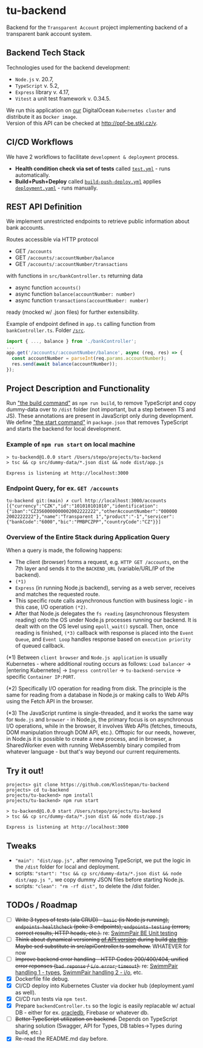 # tu-backend
Backend for the `Transparent Account` project implementing backend of a transparent bank account system.

## Backend Tech Stack
Technologies used for the backend development:
- `Node.js` v. 20.7,
- `TypeScript` v. 5.2,
- `Express` library v. 4.17,
- `Vitest` a unit test framework v. 0.34.5.  

We run this application on [our](https://github.com/KlosStepan/DOKS-tutorial) DigitalOcean `Kubernetes cluster` and distribute it as `Docker image`.  
Version of this API can be checked at http://ppf-be.stkl.cz/v.

## CI/CD Workflows
We have 2 workflows to facilitate `development & deployment` process.
- **Health condition check via set of tests** called [`test.yml`](https://github.com/KlosStepan/tu-backend/blob/main/.github/workflows/test.yml) - runs automatically.
- **Build+Push+Deploy** called [`build-push-deploy.yml`](https://github.com/KlosStepan/tu-backend/blob/main/.github/workflows/build-push-deploy.yml) applies [`deployment.yaml`](https://github.com/KlosStepan/tu-backend/blob/main/config/deployment.yaml) - runs manually.

## REST API Definition
We implement unrestricted endpoints to retrieve public information about bank accounts.

Routes accessible via HTTP protocol
- GET `/accounts`  
- GET `/accounts/:accountNumber/balance`  
- GET `/accounts/:accountNumber/transactions`  

with functions in `src/bankController.ts` returning data
- async function `accounts()`
- async function `balance(accountNumber: number)`
- async function `transactions(accountNumber: number)`  

ready (mocked w/ .json files) for further extensibility.  

Example of endpoint defined in `app.ts` calling function from `bankController.ts`. Folder [`/src`](https://github.com/KlosStepan/tu-backend/tree/main/src).
```ts
import { ..., balance } from './bankController';
...
app.get('/accounts/:accountNumber/balance', async (req, res) => {
  const accountNumber = parseInt(req.params.accountNumber);
  res.send(await balance(accountNumber));
});
```
## Project Description and Functionality
Run ["the build command"](https://github.com/KlosStepan/tu-backend/blob/main/package.json#L8) as `npm run build`, to remove TypeScript and copy dummy-data over to `/dist` folder (not important, but a step between TS and JS). These annotations are present in JavaScript only during development. We define ["the start command"](https://github.com/KlosStepan/tu-backend/blob/main/package.json#L7) in `package.json` that removes TypeScript and starts the backend for local development.

### Example of `npm run start` on local machine

```
> tu-backend@1.0.0 start /Users/stepo/projects/tu-backend
> tsc && cp src/dummy-data/*.json dist && node dist/app.js 

Express is listening at http://localhost:3000
```  
### Endpoint Query, for ex. `GET /accounts`
```
tu-backend git:(main) ✗ curl http://localhost:3000/accounts
[{"currency":"CZK","id":"101010101010","identification":{"iban":"CZ3560000000002002222222","otherAccountNumber":"000000 2002222222"},"name":"Transparent 1","product":"-1","servicer":{"bankCode":"6000","bic":"PMBPCZPP","countryCode":"CZ"}}]
```

### Overview of the Entire Stack during Application Query
When a query is made, the following happens:
- The client (browser) forms a request, e.g. `HTTP GET /accounts`, on the 7th layer and sends it to the `BACKEND_URL` (variable/URL/IP of the backend).
- `(*1)`
- `Express` (in running Node.js backend), serving as a web server, receives and matches the requested route.
- This specific route calls asynchronous function with business logic - in this case, I/O operation `(*2)`.
- After that Node.js delegates the `fs reading` (asynchronous filesystem reading) onto the OS under Node.js processes running our backend. It is dealt with on the OS level using `epoll_wait()` syscall. Then, once reading is finished, `(*3)` callback with response is placed into the `Event Queue`, and `Event Loop` handles response based on `execution priority` of queued callback.

(*1) Between `client browser` and `Node.js application` is usually Kubernetes - where additional routing occurs as follows: `Load balancer` -> |entering Kubernetes| -> `Ingress controller` -> `tu-backend-service` -> specific `Container IP:PORT`.

(*2) Specifically I/O operation for reading from disk. The principle is the same for reading from a database in Node.js or making calls to Web APIs using the Fetch API in the browser.

(*3) The JavaScript runtime is single-threaded, and it works the same way for `Node.js` and `browser` - in Node.js, the primary focus is on asynchronous I/O operations, while in the browser, it involves Web APIs (fetches, timeouts, DOM manipulation through DOM API, etc.). Offtopic for our needs, however, in Node.js it is possible to create a new process, and in browser, a SharedWorker even with running WebAssembly binary compiled from whatever language - but that's way beyond our current requirements.

## Try it out!
```
projects> git clone https://github.com/KlosStepan/tu-backend
projects> cd tu-backend
projects/tu-backend> npm install
projects/tu-backend> npm run start

> tu-backend@1.0.0 start /Users/stepo/projects/tu-backend
> tsc && cp src/dummy-data/*.json dist && node dist/app.js 

Express is listening at http://localhost:3000
```

## Tweaks
- `"main": "dist/app.js",` after removing TypeScript, we put the logic in the `/dist` folder for local and deployment.
- scripts: `"start": "tsc && cp src/dummy-data/*.json dist && node dist/app.js ",` we copy dummy JSON files before starting Node.js.
- scripts: `"clean": "rm -rf dist",` to delete the /dist folder.

## TODOs / Roadmap
- [ ] ~~Write 3 types of tests (ala CRUD) - `basic` (is Node.js running), `endpoints-healthcheck` (poke 3 endpoints), `endpoints-testing` (errors, correct results, HTTP heads, etc.).~~ re: [SwimmPair BE Unit testing](https://github.com/KlosStepan/SwimmPair-Www/blob/master/tests/Unit/ClubsManagerTest.php)
- [ ] ~~Think about dynamical versioning [of API version](https://github.com/KlosStepan/tu-backend/blob/main/src/apiController.ts#L3) during build [ala this](https://github.com/KlosStepan/tu-backend/blob/main/config/deployment.yaml#L29). Maybe sed substitute in src/apiController.ts somehow.~~ WHATEVER for now
- [ ] ~~Improve backend error handling - HTTP Codes 200/400/404, unified error reponses (`bad reponse` / `i/o error`, `timeout`).~~ re: [SwimmPair handling 1 - types](https://github.com/KlosStepan/SwimmPair-Www/blob/master/model/PagesManager.php#L51-L64), [SwimmPair handling 2 - i/o](https://github.com/KlosStepan/SwimmPair-Www/blob/master/model/Sanitizer.php), etc.
- [x] Dockerfile file debug.
- [x] CI/CD deploy into Kubernetes Cluster via docker hub (deployment.yaml as well).
- [x] CI/CD run tests via `npm test`.
- [x] Prepare `backendController.ts` so the logic is easily replacable w/ actual DB - either for ex. [oracledb](http://blog.stkl.cz/2-oracledb-nodejs/), Firebase or whatever db.
- [ ] ~~Better TypeScript utilization on backend.~~ Depends on TypeScript sharing solution (Swagger, API for Types, DB tables->Types during build, etc.)
- [x] Re-read the README.md day before.
